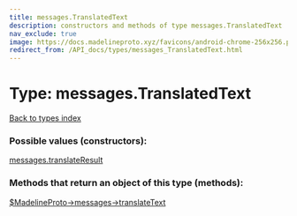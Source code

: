 ```yaml
---
title: messages.TranslatedText
description: constructors and methods of type messages.TranslatedText
nav_exclude: true
image: https://docs.madelineproto.xyz/favicons/android-chrome-256x256.png
redirect_from: /API_docs/types/messages_TranslatedText.html
---
```

# Type: messages.TranslatedText
[Back to types index](index.html)



### Possible values (constructors):

[messages.translateResult](/API_docs/constructors/messages.translateResult.html)  



### Methods that return an object of this type (methods):

[$MadelineProto->messages->translateText](/API_docs/methods/messages.translateText.html)  



